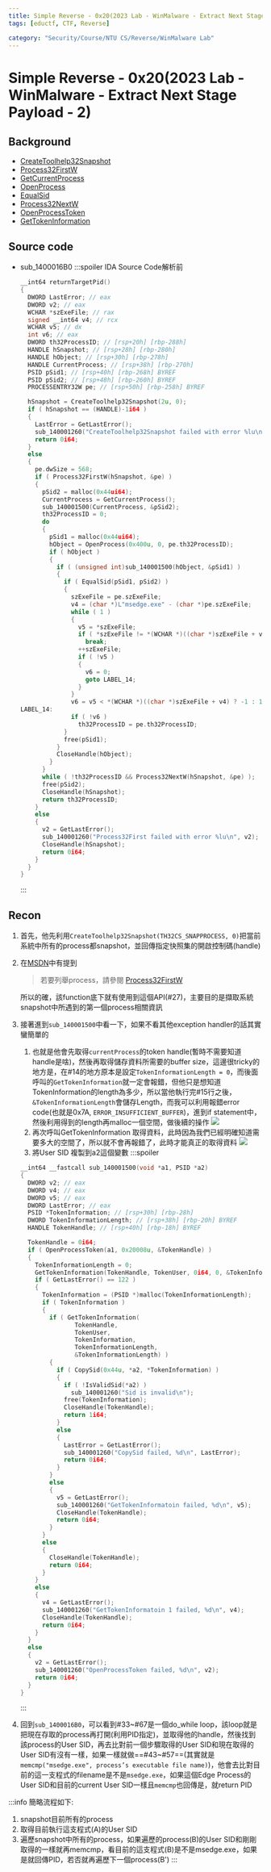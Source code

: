 ```yaml
---
title: Simple Reverse - 0x20(2023 Lab - WinMalware - Extract Next Stage Payload - 2)
tags: [eductf, CTF, Reverse]

category: "Security/Course/NTU CS/Reverse/WinMalware Lab"
---
```


# Simple Reverse - 0x20(2023 Lab - WinMalware - Extract Next Stage Payload - 2)

## Background
* [CreateToolhelp32Snapshot](https://learn.microsoft.com/zh-tw/windows/win32/api/tlhelp32/nf-tlhelp32-createtoolhelp32snapshot)
* [Process32FirstW](https://learn.microsoft.com/zh-tw/windows/win32/api/tlhelp32/nf-tlhelp32-process32firstw)
* [GetCurrentProcess](https://learn.microsoft.com/zh-tw/windows/win32/api/processthreadsapi/nf-processthreadsapi-getcurrentprocess)
* [OpenProcess](https://learn.microsoft.com/zh-tw/windows/win32/api/processthreadsapi/nf-processthreadsapi-openprocess)
* [EqualSid](https://learn.microsoft.com/zh-tw/windows/win32/api/securitybaseapi/nf-securitybaseapi-equalsid)
* [Process32NextW](https://learn.microsoft.com/zh-tw/windows/win32/api/tlhelp32/nf-tlhelp32-process32nextw)
* [OpenProcessToken](https://learn.microsoft.com/zh-tw/windows/win32/api/processthreadsapi/nf-processthreadsapi-openprocesstoken)
* [GetTokenInformation](https://learn.microsoft.com/zh-tw/windows/win32/api/securitybaseapi/nf-securitybaseapi-gettokeninformation)

## Source code
* sub_1400016B0
    :::spoiler IDA Source Code解析前
    ```cpp
    __int64 returnTargetPid()
    {
      DWORD LastError; // eax
      DWORD v2; // eax
      WCHAR *szExeFile; // rax
      signed __int64 v4; // rcx
      WCHAR v5; // dx
      int v6; // eax
      DWORD th32ProcessID; // [rsp+20h] [rbp-288h]
      HANDLE hSnapshot; // [rsp+28h] [rbp-280h]
      HANDLE hObject; // [rsp+30h] [rbp-278h]
      HANDLE CurrentProcess; // [rsp+38h] [rbp-270h]
      PSID pSid1; // [rsp+40h] [rbp-268h] BYREF
      PSID pSid2; // [rsp+48h] [rbp-260h] BYREF
      PROCESSENTRY32W pe; // [rsp+50h] [rbp-258h] BYREF

      hSnapshot = CreateToolhelp32Snapshot(2u, 0);
      if ( hSnapshot == (HANDLE)-1i64 )
      {
        LastError = GetLastError();
        sub_140001260("CreateToolhelp32Snapshot failed with error %lu\n", LastError);
        return 0i64;
      }
      else
      {
        pe.dwSize = 568;
        if ( Process32FirstW(hSnapshot, &pe) )
        {
          pSid2 = malloc(0x44ui64);
          CurrentProcess = GetCurrentProcess();
          sub_140001500(CurrentProcess, &pSid2);
          th32ProcessID = 0;
          do
          {
            pSid1 = malloc(0x44ui64);
            hObject = OpenProcess(0x400u, 0, pe.th32ProcessID);
            if ( hObject )
            {
              if ( (unsigned int)sub_140001500(hObject, &pSid1) )
              {
                if ( EqualSid(pSid1, pSid2) )
                {
                  szExeFile = pe.szExeFile;
                  v4 = (char *)L"msedge.exe" - (char *)pe.szExeFile;
                  while ( 1 )
                  {
                    v5 = *szExeFile;
                    if ( *szExeFile != *(WCHAR *)((char *)szExeFile + v4) )
                      break;
                    ++szExeFile;
                    if ( !v5 )
                    {
                      v6 = 0;
                      goto LABEL_14;
                    }
                  }
                  v6 = v5 < *(WCHAR *)((char *)szExeFile + v4) ? -1 : 1;
    LABEL_14:
                  if ( !v6 )
                    th32ProcessID = pe.th32ProcessID;
                }
                free(pSid1);
              }
              CloseHandle(hObject);
            }
          }
          while ( !th32ProcessID && Process32NextW(hSnapshot, &pe) );
          free(pSid2);
          CloseHandle(hSnapshot);
          return th32ProcessID;
        }
        else
        {
          v2 = GetLastError();
          sub_140001260("Process32First failed with error %lu\n", v2);
          CloseHandle(hSnapshot);
          return 0i64;
        }
      }
    }    
    ```
    :::

## Recon
1. 首先，他先利用`CreateToolhelp32Snapshot(TH32CS_SNAPPROCESS, 0)`把當前系統中所有的process都snapshot，並回傳指定快照集的開啟控制碼(handle)
2. 在[MSDN](https://learn.microsoft.com/zh-tw/windows/win32/api/tlhelp32/nf-tlhelp32-createtoolhelp32snapshot#parameters)中有提到
    > 若要列舉process，請參閱 [Process32FirstW](https://learn.microsoft.com/zh-tw/windows/win32/api/tlhelp32/nf-tlhelp32-process32firstw)

    所以的確，該function底下就有使用到這個API(#27)，主要目的是擷取系統snapshot中所遇到的第一個process相關資訊
3. 接著進到`sub_140001500`中看一下，如果不看其他exception handler的話其實蠻簡單的
    1. 也就是他會先取得`currentProcess`的token handle(暫時不需要知道handle是啥)，然後再取得儲存資料所需要的buffer size，這邊很tricky的地方是，在#14的地方原本是設定`TokenInformationLength = 0`，而後面呼叫的`GetTokenInformation`就一定會報錯，但他只是想知道TokenInformation的length為多少，所以當他執行完#15行之後，`&TokenInformationLength`會儲存Length，而我可以利用報錯error code(也就是0x7A, `ERROR_INSUFFICIENT_BUFFER`)，進到if statement中，然後利用得到的length再malloc一個空間，做後續的操作
        ![](https://hackmd.io/_uploads/ByZ4tHpMp.png)
    2. 再次呼叫GetTokenInformation 取得資料，此時因為我們已經明確知道需要多大的空間了，所以就不會再報錯了，此時才能真正的取得資料
        ![](https://hackmd.io/_uploads/SJoEKSpfT.png)
    3. 將User SID 複製到a2這個變數
    :::spoiler
    ```cpp
    __int64 __fastcall sub_140001500(void *a1, PSID *a2)
    {
      DWORD v2; // eax
      DWORD v4; // eax
      DWORD v5; // eax
      DWORD LastError; // eax
      PSID *TokenInformation; // [rsp+30h] [rbp-28h]
      DWORD TokenInformationLength; // [rsp+38h] [rbp-20h] BYREF
      HANDLE TokenHandle; // [rsp+40h] [rbp-18h] BYREF

      TokenHandle = 0i64;
      if ( OpenProcessToken(a1, 0x20008u, &TokenHandle) )
      {
        TokenInformationLength = 0;
        GetTokenInformation(TokenHandle, TokenUser, 0i64, 0, &TokenInformationLength);
        if ( GetLastError() == 122 )
        {
          TokenInformation = (PSID *)malloc(TokenInformationLength);
          if ( TokenInformation )
          {
            if ( GetTokenInformation(
                   TokenHandle,
                   TokenUser,
                   TokenInformation,
                   TokenInformationLength,
                   &TokenInformationLength) )
            {
              if ( CopySid(0x44u, *a2, *TokenInformation) )
              {
                if ( !IsValidSid(*a2) )
                  sub_140001260("Sid is invalid\n");
                free(TokenInformation);
                CloseHandle(TokenHandle);
                return 1i64;
              }
              else
              {
                LastError = GetLastError();
                sub_140001260("CopySid failed, %d\n", LastError);
                return 0i64;
              }
            }
            else
            {
              v5 = GetLastError();
              sub_140001260("GetTokenInformatoin failed, %d\n", v5);
              CloseHandle(TokenHandle);
              return 0i64;
            }
          }
          else
          {
            CloseHandle(TokenHandle);
            return 0i64;
          }
        }
        else
        {
          v4 = GetLastError();
          sub_140001260("GetTokenInformatoin 1 failed, %d\n", v4);
          CloseHandle(TokenHandle);
          return 0i64;
        }
      }
      else
      {
        v2 = GetLastError();
        sub_140001260("OpenProcessToken failed, %d\n", v2);
        return 0i64;
      }
    }
    ```
    :::
4. 回到`sub_1400016B0`，可以看到#33~#67是一個do_while loop，該loop就是把現在存取的process再打開(利用PID指定)，並取得他的handle，然後找到該process的User SID，再去比對前一個步驟取得的User SID和現在取得的User SID有沒有一樣，如果一樣就做==#43~#57==(其實就是`memcmp("msedge.exe", process’s executable file name)`)，他會去比對目前的這一支程式的filename是不是`msedge.exe`，如果這個Edge Process的User SID和目前的current User SID一樣且`memcmp`也回傳是，就return PID

:::info
簡略流程如下:
1. snapshot目前所有的process
2. 取得目前執行這支程式(A)的User SID
3. 遍歷snapshot中所有的process，如果遍歷的process(B)的User SID和剛剛取得的一樣就再memcmp，看目前的這支程式(B)是不是msedge.exe，如果是就回傳PID，若否就再遍歷下一個process(B')
:::